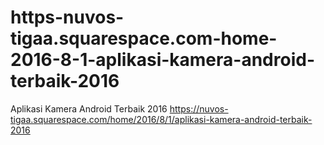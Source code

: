 # https-nuvos-tigaa.squarespace.com-home-2016-8-1-aplikasi-kamera-android-terbaik-2016
Aplikasi Kamera Android Terbaik 2016  https://nuvos-tigaa.squarespace.com/home/2016/8/1/aplikasi-kamera-android-terbaik-2016

